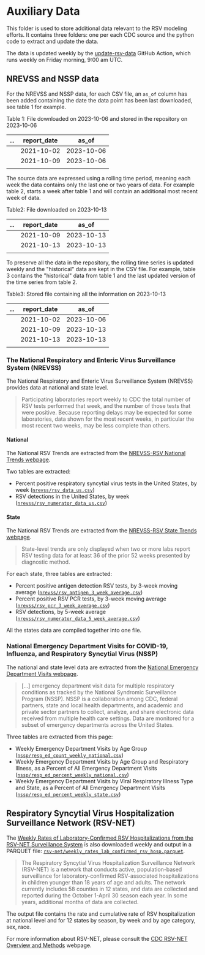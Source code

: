 # Auxiliary Data

This folder is used to store additional data relevant to the RSV modeling efforts. 
It contains three folders: one per each CDC source and the python code to extract
and update the data. 

The data is updated weekly by the [update-rsv-data](../.github/workflows/update-rsv-data.yaml) GitHub Action, which runs
weekly on Friday morning, 9:00 am UTC.

## NREVSS and NSSP data

For the NREVSS and NSSP data, for each CSV file, an `as_of` column has been added 
containing the date the data point has been last downloaded, see table 1 for example.

Table 1: File downloaded on 2023-10-06 and stored in the repository on 2023-10-06

| ... | report_date |   as_of    |
|:---:|:-----------:|:----------:|
|     | 2021-10-02  | 2023-10-06 |
|     | 2021-10-09  | 2023-10-06 |
|     |             |            |

The source data are expressed using a rolling time period, meaning each week the
data contains only the last one or two years of data. For example table 2, starts
a week after table 1 and will contain an additional most recent week of data.

Table2: File downloaded on 2023-10-13

| ... | report_date |   as_of    |
|:---:|:-----------:|:----------:|
|     | 2021-10-09  | 2023-10-13 |
|     | 2021-10-13  | 2023-10-13 |
|     |             |            |

To preserve all the data in the repository, the rolling time series is 
updated weekly and the "historical" data are kept in the CSV file. For 
example, table 3 contains the "historical" data from table 1 and the 
last updated version of the time series from table 2.

Table3: Stored file containing all the information on 2023-10-13

| ... | report_date |   as_of    |
|:---:|:-----------:|:----------:|
|     | 2021-10-02  | 2023-10-06 |
|     | 2021-10-09  | 2023-10-13 |
|     | 2021-10-13  | 2023-10-13 |
|     |             |            |

### The National Respiratory and Enteric Virus Surveillance System (NREVSS)

The National Respiratory and Enteric Virus Surveillance System (NREVSS) provides
data at national and state level.

> Participating laboratories report weekly to CDC the total number of RSV tests performed that week, 
and the number of those tests that were positive. Because reporting delays may be expected for some 
laboratories, data shown for the most recent weeks, in particular the most recent two weeks, may be 
less complete than others.


#### National

The National RSV Trends are extracted from the 
[NREVSS-RSV National Trends webpage](https://www.cdc.gov/surveillance/nrevss/rsv/natl-trend.html).

Two tables are extracted:

-  Percent positive respiratory syncytial virus tests in the United States, 
   by week ([`nrevss/rsv_data_us.csv`](./nrevss/rsv_data_us.csv))
-  RSV detections in the United States, by week 
   ([`nrevss/rsv_numerator_data_us.csv`](./nrevss/rsv_numerator_data_us.csv))

#### State

The National RSV Trends are extracted from the 
[NREVSS-RSV State Trends webpage](https://www.cdc.gov/surveillance/nrevss/rsv/state.html).

> State-level trends are only displayed when two or more labs report RSV testing data for at least 
36 of the prior 52 weeks presented by diagnostic method.

For each state, three tables are extracted:

- Percent positive antigen detection RSV tests, by 3-week moving average 
  ([`nrevss/rsv_antigen_3_week_average.csv`](./nrevss/rsv_antigen_3_week_average.csv))
- Percent positive RSV PCR tests, by 3-week moving average 
  ([`nrevss/rsv_pcr_3_week_average.csv`](./nrevss/rsv_pcr_3_week_average.csv))
- RSV detections, by 5-week average 
  ([`nrevss/rsv_numerator_data_5_week_average.csv`](./nrevss/rsv_numerator_data_5_week_average.csv))

All the states data are compiled together into one file.

### National Emergency Department Visits for COVID-19, Influenza, and Respiratory Syncytial Virus (NSSP)

The national and state level data are extracted from the 
[National Emergency Department Visits webpage](https://www.cdc.gov/ncird/surveillance/respiratory-illnesses/index.html).

> [...] emergency department visit data for multiple respiratory conditions as tracked by the National 
Syndromic Surveillance Program (NSSP). NSSP is a collaboration among CDC, federal partners, state and 
local health departments, and academic and private sector partners to collect, analyze, and share 
electronic data received from multiple health care settings. Data are monitored for a subset of emergency 
departments across the United States. 

Three tables are extracted from this page:

- Weekly Emergency Department Visits by Age Group 
  ([`nssp/resp_ed_count_weekly_national.csv`](./nssp/resp_ed_count_weekly_national.csv))
- Weekly Emergency Department Visits by Age Group and 
  Respiratory Illness, as a Percent of All Emergency Department Visits
  ([`nssp/resp_ed_percent_weekly_national.csv`](./nssp/resp_ed_percent_weekly_national.csv))
- Weekly Emergency Department Visits by Viral Respiratory 
  Illness Type and State, as a Percent of All Emergency Department Visits
  ([`nssp/resp_ed_percent_weekly_state.csv`](./nssp/resp_ed_percent_weekly_state.csv))

## Respiratory Syncytial Virus Hospitalization Surveillance Network (RSV-NET)

The [Weekly Rates of Laboratory-Confirmed RSV Hospitalizations from the RSV-NET Surveillance System](https://data.cdc.gov/Public-Health-Surveillance/Weekly-Rates-of-Laboratory-Confirmed-RSV-Hospitali/29hc-w46k)
is also downloaded weekly and output in a PARQUET file: 
[`rsv-net/weekly_rates_lab_confirmed_rsv_hosp.parquet`](./rsv-net/weekly_rates_lab_confirmed_rsv_hosp.parquet).

> The Respiratory Syncytial Virus Hospitalization Surveillance Network (RSV-NET) is a network that 
conducts active, population-based surveillance for laboratory-confirmed RSV-associated hospitalizations 
in children younger than 18 years of age and adults. The network currently includes 58 counties in 12 states, 
and data are collected and reported during the October 1-April 30 season each year. In some years, additional 
months of data are collected.

The output file contains the rate and cumulative rate of RSV hospitalization at national level and for 12
states by season, by week and by age category, sex, race.

For more information about RSV-NET, please consult the 
[CDC RSV-NET Overview and Methods](https://www.cdc.gov/rsv/research/rsv-net/overview-methods.html) 
webpage. 
